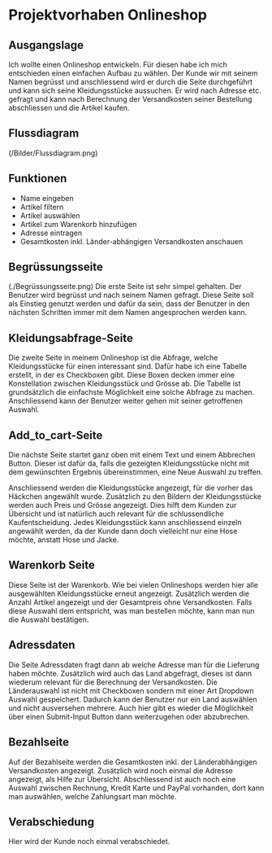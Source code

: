 # Projektvorhaben Onlineshop
## Ausgangslage
Ich wollte einen Onlineshop entwickeln. Für diesen habe ich mich entschieden einen einfachen Aufbau zu wählen. Der Kunde wir mit seinem Namen begrüsst und anschliessend wird er durch die Seite durchgeführt und kann sich seine Kleidungsstücke aussuchen. Er wird nach Adresse etc. gefragt und kann nach Berechnung der Versandkosten seiner Bestellung abschliessen und die Artikel kaufen. 

## Flussdiagram
(/Bilder/Flussdiagram.png)
## Funktionen
- Name eingeben
- Artikel filtern
- Artikel auswählen
- Artikel zum Warenkorb hinzufügen
- Adresse eintragen
- Gesamtkosten inkl. Länder-abhängigen Versandkosten anschauen

## Begrüssungsseite
(./Begrüssungsseite.png)
Die erste Seite ist sehr simpel gehalten. Der Benutzer wird begrüsst und nach seinem Namen gefragt. 
Diese Seite soll als Einstieg genutzt werden und dafür da sein, dass der Benutzer in den nächsten Schritten immer mit dem Namen angesprochen werden kann.  

## Kleidungsabfrage-Seite
Die zweite Seite in meinem Onlineshop ist die Abfrage, welche Kleidungsstücke für einen interessant sind. Dafür habe ich eine Tabelle erstellt, in der es Checkboxen gibt. Diese Boxen decken immer eine Konstellation zwischen Kleidungsstück und Grösse ab. Die Tabelle ist grundsätzlich die einfachste Möglichkeit eine solche Abfrage zu machen. 
Anschliessend kann der Benutzer weiter gehen mit seiner getroffenen Auswahl. 

## Add_to_cart-Seite
Die nächste Seite startet ganz oben mit einem Text und einem Abbrechen Button. Dieser ist dafür da, falls die gezeigten Kleidungsstücke nicht mit dem gewünschten Ergebnis übereinstimmen, eine Neue Auswahl zu treffen. 

Anschliessend werden die Kleidungsstücke angezeigt, für die vorher das Häckchen angewählt wurde. Zusätzlich zu den Bildern der Kleidungsstücke werden auch Preis und Grösse angezeigt. Dies hilft dem Kunden zur Übersicht und ist natürlich auch relevant für die schlussendliche Kaufentscheidung. 
Jedes Kleidungsstück kann anschliessend einzeln angewählt werden, da der Kunde dann doch vielleicht nur eine Hose möchte, anstatt Hose und Jacke. 

## Warenkorb Seite
Diese Seite ist der Warenkorb. Wie bei vielen Onlineshops werden hier alle ausgewählten Kleidungsstücke erneut angezeigt. Zusätzlich werden die Anzahl Artikel angezeigt und der Gesamtpreis ohne Versandkosten.
Falls diese Auswahl dem entspricht, was man bestellen möchte, kann man nun die Auswahl bestätigen. 

## Adressdaten
Die Seite Adressdaten fragt dann ab welche Adresse man für die Lieferung haben möchte. Zusätzlich wird auch das Land abgefragt, dieses ist dann wiederum relevant für die Berechnung der Versandkosten. Die Länderauswahl ist nicht mit Checkboxen sondern mit einer Art Dropdown Auswahl gespeichert. Dadurch kann der Benutzer nur ein Land auswählen und nicht ausversehen mehrere. 
Auch hier gibt es wieder die Möglichkeit über einen Submit-Input Button dann weiterzugehen oder abzubrechen. 

## Bezahlseite
Auf der Bezahlseite werden die Gesamtkosten inkl. der Länderabhängigen Versandkosten angezeigt. Zusätzlich wird noch einmal die Adresse angezeigt, als Hilfe zur Übersicht. Abschliessend ist auch noch eine Auswahl zwischen Rechnung, Kredit Karte  und PayPal vorhanden, dort kann man auswählen, welche Zahlungsart man möchte. 

## Verabschiedung
Hier wird der Kunde noch einmal verabschiedet. 
 


